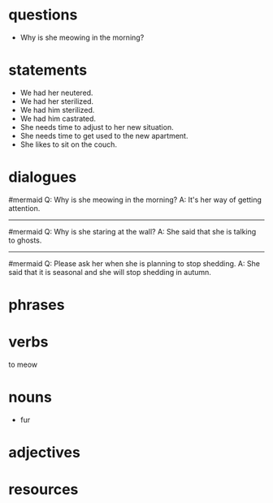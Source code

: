 # questions
- Why is she meowing in the morning?

# statements
- We had her neutered.
- We had her sterilized.
- We had him sterilized.
- We had him castrated.
- She needs time to adjust to her new situation.
- She needs time to get used to the new apartment.
- She likes to sit on the couch.


# dialogues
#mermaid 
Q:   Why is she meowing in the morning?
A: It's her way of getting attention.

---
#mermaid 
Q:   Why is she staring at the wall?
A:  She said that she is talking to ghosts.

---
#mermaid
Q:   Please ask her when she is planning to stop shedding.
A:  She said that it is seasonal and she will stop shedding in autumn.



# phrases

# verbs
to meow

# nouns
- fur

# adjectives

# resources
